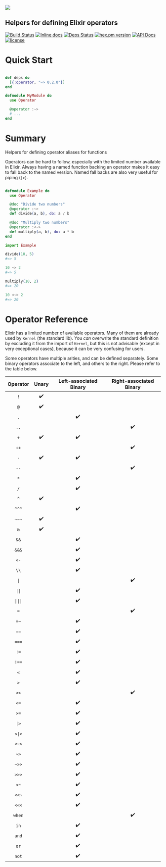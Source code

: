 ![](https://raw.githubusercontent.com/expede/operator/master/brand/logo.png)
## Helpers for defining Elixir operators

[![Build Status](https://travis-ci.org/expede/operator.svg?branch=master)](https://travis-ci.org/expede/operator) [![Inline docs](http://inch-ci.org/github/expede/operator.svg?branch=master)](http://inch-ci.org/github/expede/operator) [![Deps Status](https://beta.hexfaktor.org/badge/all/github/expede/operator.svg)](https://beta.hexfaktor.org/github/expede/operator) [![hex.pm version](https://img.shields.io/hexpm/v/operator.svg?style=flat)](https://hex.pm/packages/operator) [![API Docs](https://img.shields.io/badge/api-docs-yellow.svg?style=flat)](http://hexdocs.pm/operator/) [![license](https://img.shields.io/github/license/mashape/apistatus.svg?maxAge=2592000)](https://github.com/expede/operator/blob/master/LICENSE)

# Quick Start

```elixir

def deps do
  [{:operator, "~> 0.2.0"}]
end

defmodule MyModule do
  use Operator

  @operator :~>
  # ...
end
```

# Summary

Helpers for defining operator aliases for functions

Operators can be hard to follow, especially with the limited number available
in Elixir. Always having a named function backing an operator makes it easy to
fall back to the named version. Named fall backs are also very useful for
piping (`|>`).

```elixir

defmodule Example do
  use Operator

  @doc "Divide two numbers"
  @operator :~>
  def divide(a, b), do: a / b

  @doc "Multiply two numbers"
  @operator :<~>
  def multiply(a, b), do: a * b
end

import Example

divide(10, 5)
#=> 5

10 ~> 2
#=> 5

multiply(10, 2)
#=> 20

10 <~> 2
#=> 20

```

# Operator Reference

Elixir has a limited number of available operators. Many of them are already used
by `Kernel` (the standard lib). You _can_ overwrite the standard definition
by excluding it from the import of `Kernel`, but this is not advisable
(except in very exceptional cases), because it can be very confusing for users.

Some operators have multiple arities, and can be defined separately.
Some binary operators associate to the left, and others to the right.
Please refer to the table below.

| Operator | Unary              | Left-associated Binary | Right-associated Binary |
|:--------:|:------------------:|:----------------------:|:-----------------------:|
| `!`      | :heavy_check_mark: |                        |                         |
| `@`      | :heavy_check_mark: |                        |                         |
| `.`      |                    | :heavy_check_mark:     |                         |
| `..`     |                    |                        | :heavy_check_mark:      |
| `+`      | :heavy_check_mark: | :heavy_check_mark:     |                         |
| `++`     |                    |                        | :heavy_check_mark:      |
| `-`      | :heavy_check_mark: | :heavy_check_mark:     |                         |
| `--`     |                    |                        | :heavy_check_mark:      |
| `*`      |                    | :heavy_check_mark:     |                         |
| `/`      |                    | :heavy_check_mark:     |                         |
| `^`      | :heavy_check_mark: |                        |                         |
| `^^^`    |                    | :heavy_check_mark:     |                         |
| `~~~`    | :heavy_check_mark: |                        |                         |
| `&`      | :heavy_check_mark: |                        |                         |
| `&&`     |                    | :heavy_check_mark:     |                         |
| `&&&`    |                    | :heavy_check_mark:     |                         |
| `<-`     |                    | :heavy_check_mark:     |                         |
| `\\`     |                    | :heavy_check_mark:     |                         |
| `\|`      |                    |                        | :heavy_check_mark:      |
| `\|\|`     |                    | :heavy_check_mark:     |                         |
| `\|\|\|`    |                    | :heavy_check_mark:     |                         |
| `=`      |                    |                        | :heavy_check_mark:      |
| `=~`     |                    | :heavy_check_mark:     |                         |
| `==`     |                    | :heavy_check_mark:     |                         |
| `===`    |                    | :heavy_check_mark:     |                         |
| `!=`     |                    | :heavy_check_mark:     |                         |
| `!==`    |                    | :heavy_check_mark:     |                         |
| `<`      |                    | :heavy_check_mark:     |                         |
| `>`      |                    | :heavy_check_mark:     |                         |
| `<>`     |                    |                        | :heavy_check_mark:      |
| `<=`     |                    | :heavy_check_mark:     |                         |
| `>=`     |                    | :heavy_check_mark:     |                         |
| `\|>`     |                    | :heavy_check_mark:     |                         |
| `<\|>`    |                    | :heavy_check_mark:     |                         |
| `<~>`    |                    | :heavy_check_mark:     |                         |
| `~>`     |                    | :heavy_check_mark:     |                         |
| `~>>`    |                    | :heavy_check_mark:     |                         |
| `>>>`    |                    | :heavy_check_mark:     |                         |
| `<~`     |                    | :heavy_check_mark:     |                         |
| `<<~`    |                    | :heavy_check_mark:     |                         |
| `<<<`    |                    | :heavy_check_mark:     |                         |
| `when`   |                    |                        | :heavy_check_mark:      |
| `in`     |                    | :heavy_check_mark:     |                         |
| `and`    |                    | :heavy_check_mark:     |                         |
| `or`     |                    | :heavy_check_mark:     |                         |
| `not`    |                    | :heavy_check_mark:     |                         |
